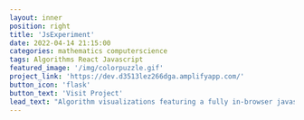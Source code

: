 ```yaml
---
layout: inner
position: right
title: 'JsExperiment'
date: 2022-04-14 21:15:00
categories: mathematics computerscience
tags: Algorithms React Javascript
featured_image: '/img/colorpuzzle.gif'
project_link: 'https://dev.d3513lez266dga.amplifyapp.com/'
button_icon: 'flask'
button_text: 'Visit Project'
lead_text: "Algorithm visualizations featuring a fully in-browser javascript editor"
---
```


